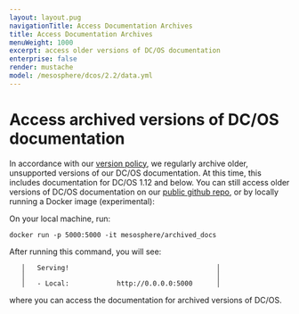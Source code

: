 ```yaml
---
layout: layout.pug
navigationTitle: Access Documentation Archives
title: Access Documentation Archives
menuWeight: 1000
excerpt: access older versions of DC/OS documentation
enterprise: false
render: mustache
model: /mesosphere/dcos/2.2/data.yml
---
```


# Access archived versions of DC/OS documentation 

In accordance with our [version policy](https://docs.d2iq.com/mesosphere/dcos/version-policy/), we regularly archive older, unsupported versions of our DC/OS documentation. At this time, this includes documentation for DC/OS 1.12 and below. You can still access older versions of DC/OS documentation on our [public github repo](https://github.com/mesosphere/dcos-docs-site/tree/archive/pages/mesosphere/dcos), or by locally running a Docker image (experimental):

On your local machine, run:

```
docker run -p 5000:5000 -it mesosphere/archived_docs  
```
After running this command, you will see:
```
   │   Serving!                                     │
   │                                                │
   │   - Local:            http://0.0.0.0:5000      │
```

where you can access the documentation for archived versions of DC/OS.

